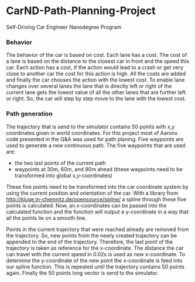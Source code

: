 # CarND-Path-Planning-Project
Self-Driving Car Engineer Nanodegree Program
   
### Behavior
The behavior of the car is based on cost. Each lane has a cost. The cost of a lane is based on the distance to the closest car in front
and the speed this car. Each action has a cost, if the action would lead to a crash or get very
close to another car the cost for this action is high. All the costs are added and finally the car chooses
the action with the lowest cost. To enable lane changes over several lanes the lane that is directly left or right of the current lane
gets the lowest value of all the other lanes that are further left or right. So, the car will step by step move to the lane
with the lowest cost.


### Path generation
The trajectory that is send to the simulator contains 50 points with x,y coordinates given in world coordinates.
For this project most of Aarons code presented in the Q&A was used for path planing. 
Five waypoints are used to generate a new continuous path. 
The five waypoints that are used are:
- the two last points of the current path
- waypoints at 30m, 60m, and 90m ahead (these waypoints need to be transformed into global x,y-coordinates)
   
These five points need to be transformed into the car coordinate system by using the current position and orientation of the car.
With a library from http://kluge.in-chemnitz.de/opensource/spline/ a spline through these five points is calculated. Now,
an x-coordinates can be passed into the calculated function and the function will output a y-coordinate in a way that all
the points lie on a smooth line.  

Points in the current trajectory that were reached already are removed from the trajectory. So, new points
from the newly created trajectory can be appended to the end of the trajectory. Therefore, the last point of the trajectory is
taken as reference for the x-coordinate. The distance the car can travel with the current speed in 0.02s is used as new x-coordinate.
To determine the y-coordinate of the new point the x-coordinate is feed into our spline function. This is repeated until the trajectory
contains 50 points again. Finally the 50 points long vector is send to the simulator. 




